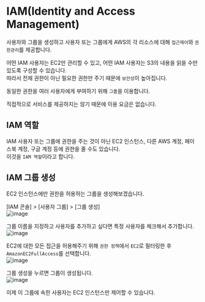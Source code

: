 # IAM(Identity and Access Management)

사용자와 그룹을 생성하고 사용자 또는 그룹에게 AWS의 각 리소스에 대해 `접근제어`와 `권한관리`를 제공합니다.

어떤 IAM 사용자는 EC2만 관리할 수 있고, 어떤 IAM 사용자는 S3의 내용을 읽을 수만 있도록 구성할 수 있습니다.   
따라서 전체 권한이 아닌 필요한 권한만 주기 때문에 `보안성`이 높아집니다.

동일한 권한을 여러 사용자에게 부여하기 위해 `그룹`을 이용합니다.

직접적으로 서비스를 제공하지는 않기 때문에 이용 요금은 없습니다.

## IAM 역할

IAM 사용자 또는 그룹에 권한을 주는 것이 아닌 EC2 인스턴스, 다른 AWS 계정, 페이스북 계정, 구글 계정 등에 권한을 줄 수도 있습니다.   
이것을 `IAM 역할`이라고 합니다.

## IAM 그룹 생성

EC2 인스턴스에만 권한을 허용하는 그룹을 생성해보겠습니다.

[IAM 콘솔] > [사용자 그룹] > [그룹 생성]   
![image](https://user-images.githubusercontent.com/43658658/146902739-d66218cb-987a-4d97-922b-947869d64928.png)   

그룹 이름을 지정하고 사용자를 추가하고 싶다면 특정 사용자를 체크해서 추가합니다.   
![image](https://user-images.githubusercontent.com/43658658/146903098-bcb91c11-2af1-4bd2-90f2-fd20479ebcab.png)

EC2에 대한 모든 접근을 허용해주기 위해 `권한 정책`에서 `EC2`로 필터링한 후 `AmazonEC2FullAccess`를 선택합니다.   
![image](https://user-images.githubusercontent.com/43658658/146903442-641c80cd-d177-40f5-b9ad-e4e950ce74a8.png)

그룹 생성을 누르면 그룹이 생성됩니다.   
![image](https://user-images.githubusercontent.com/43658658/146903607-5641f85c-a5c4-4a0d-bd7d-22383a993f95.png)

이제 이 그룹에 속한 사용자는 EC2 인스턴스만 제어할 수 있습니다.




















